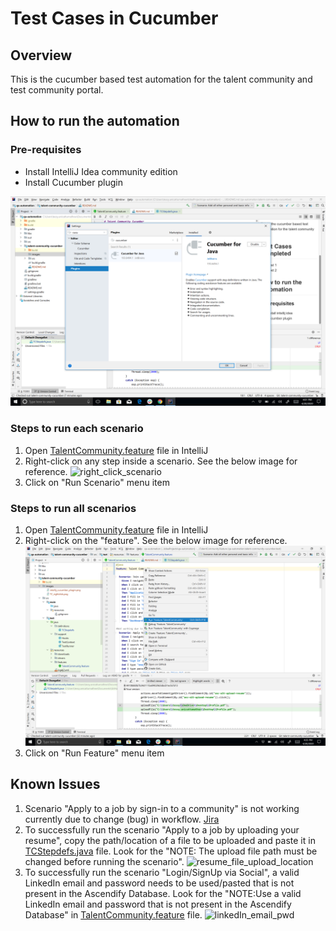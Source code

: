 # Test Cases in Cucumber

## Overview

This is the cucumber based test automation for the talent community and test community portal.

## How to run the automation

### Pre-requisites

* Install IntelliJ Idea community edition
* Install Cucumber plugin

![intellij_cucumber_plugin](talent-community-cucumber/images/intellij_cucumber_plugin.png)

### Steps to run each scenario
1. Open [TalentCommunity.feature](src/test/resources/features/TalentCommunity.feature) file in IntelliJ
1. Right-click on any step inside a scenario. See the below image for reference.
![right_click_scenario](images/right_click_scenario.png)
1. Click on "Run Scenario" menu item

### Steps to run all scenarios
1. Open [TalentCommunity.feature](src/test/resources/features/TalentCommunity.feature) file in IntelliJ
1. Right-click on the "feature". See the below image for reference.
![right_click_feature](talent-community-cucumber/images/right_click_feature.png)
1. Click on "Run Feature" menu item

## Known Issues
1. Scenario "Apply to a job by sign-in to a community" is not working currently due to change (bug) in workflow.
 [Jira](https://ascendify.atlassian.net/browse/MV-16386)
1. To successfully run the scenario "Apply to a job by uploading your resume", copy the path/location of a file to be 
uploaded and paste it in [TCStepdefs.java](src/test/java/definitions/TCStepdefs.java) file. Look for the "NOTE: The 
upload file path must be changed before running the scenario".
![resume_file_upload_location](images/resume_file_upload_location.png)
1. To successfully run the scenario "Login/SignUp via Social", a valid LinkedIn email and password needs to be used/pasted that 
is not present in the Ascendify Database. Look for the "NOTE:Use a valid LinkedIn email and password that is not present in the Ascendify Database" in [TalentCommunity.feature](src/test/resources/features/TalentCommunity.feature) file.
![linkedIn_email_pwd](images/linkedIn_email_pwd.png)
